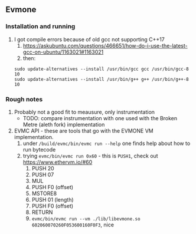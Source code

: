 ## Evmone


### Installation and running

1. I got compile errors because of old gcc not supporting C++17
    1. https://askubuntu.com/questions/466651/how-do-i-use-the-latest-gcc-on-ubuntu/1163021#1163021
    2. then:
    ```
    sudo update-alternatives --install /usr/bin/gcc gcc /usr/bin/gcc-8 10
    sudo update-alternatives --install /usr/bin/g++ g++ /usr/bin/g++-8 10
    ```

### Rough notes

1. Probably not a good fit to meausure, only instrumentation
    - TODO: compare instrumentation with one used with the Broken Metre (aleth fork) implementation
2. EVMC API - these are tools that go with the EVMONE VM implementation.
    1. under `/build/evmc/bin/evmc run --help` one finds help about how to run bytecode
    2. trying `evmc/bin/evmc run 0x60` - this is `PUSH1`, check out https://www.ethervm.io/#60
        1. PUSH 20
        2. PUSH 07
        3. MUL
        4. PUSH F0 (offset)
        5. MSTORE8
        6. PUSH 01 (length)
        7. PUSH F0 (offset)
        8. RETURN
        9. `evmc/bin/evmc run --vm ./lib/libevmone.so 602060070260F053600160F0F3`, nice
    
